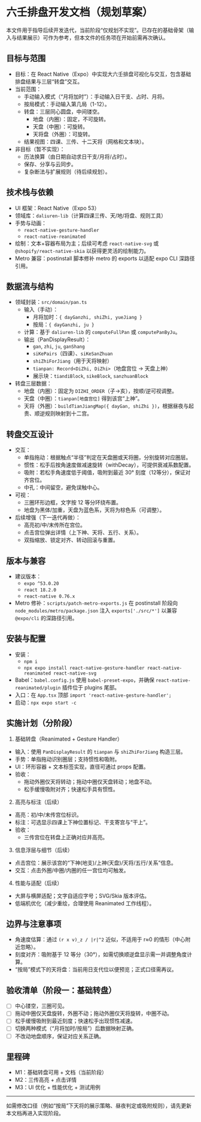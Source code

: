 # 六壬排盘开发文档（规划草案）

本文件用于指导后续开发迭代，当前阶段“仅规划不实现”。已存在的基础骨架（输入与结果展示）可作为参考，但本文件的任务项在开始前需再次确认。

## 目标与范围
- 目标：在 React Native（Expo）中实现大六壬排盘可视化与交互，包含基础排盘结果与三层“转盘”交互。
- 当前范围：
  - 手动输入模式（“月将加时”）：手动输入日干支、占时、月将。
  - 按局模式：手动输入第几局（1-12）。
  - 转盘：三层同心圆盘，中间镂空。
    - 地盘（内圈）：固定，不可旋转。
    - 天盘（中圈）：可旋转。
    - 天将盘（外圈）：可旋转。
  - 结果视图：四课、三传、十二天将（网格和文本块）。
- 非目标（暂不实现）：
  - 历法换算（由日期自动求日干支/月将/占时）。
  - 保存、分享与云同步。
  - 复杂断法与扩展规则（待后续规划）。

## 技术栈与依赖
- UI 框架：React Native（Expo 53）
- 领域库：`daliuren-lib`（计算四课三传、天/地/将盘、规则工具）
- 手势与动画：
  - `react-native-gesture-handler`
  - `react-native-reanimated`
- 绘制：文本+容器布局为主；后续可考虑 `react-native-svg` 或 `@shopify/react-native-skia` 以获得更灵活的绘制能力。
- Metro 兼容：postinstall 脚本修补 metro 的 exports 以适配 expo CLI 深路径引用。

## 数据流与结构
- 领域封装：`src/domain/pan.ts`
  - 输入（手动）：
    - 月将加时：`{ dayGanzhi, shiZhi, yueJiang }`
    - 按局：`{ dayGanzhi, ju }`
  - 计算：基于 `daliuren-lib` 的 `computeFullPan` 或 `computePanByJu`。
  - 输出（PanDisplayResult）：
    - `gan`, `zhi`, `ju`, `ganShang`
    - `siKePairs`（四课）、`siKeSanZhuan`
    - `shiZhiForJiang`（用于天将映射）
    - `tianpan: Record<DiZhi, DiZhi>`（地盘宫位 -> 天盘上神）
    - 展示块：`tiandiBlock`, `sikeBlock`, `sanzhuanBlock`
- 转盘三层数据：
  - 地盘（内圈）：固定为 `DIZHI_ORDER`（子→亥），按顺/逆可视调整。
  - 天盘（中圈）：`tianpan[地盘宫位]` 得到该宫“上神”。
  - 天将（外圈）：`buildTianJiangMap({ dayGan, shiZhi })`，根据昼夜与起贵、顺逆规则映射到十二宫。

## 转盘交互设计
- 交互：
  - 单指拖动：根据触点“半径”判定在天盘圈或天将圈，分别旋转对应圈层。
  - 惯性：松手后按角速度做减速旋转（withDecay），可提供衰减系数配置。
  - 吸附：若松手角速度低于阈值，吸附到最近 30° 刻度（12等分），保证对齐宫位。
  - 中孔：中间留空，避免误触中心。
- 可视：
  - 三圈环形边框，文字按 12 等分环绕布置。
  - 地盘为黑体/加重，天盘为蓝色系，天将为棕色系（可调整）。
- 后续增强（下一迭代再做）：
  - 高亮初/中/末传所在宫位。
  - 点击宫位弹出详情（上下神、天将、五行、关系）。
  - 双指缩放、锁定对齐、转动回滚与重置。

## 版本与兼容
- 建议版本：
  - `expo ^53.0.20`
  - `react 18.2.0`
  - `react-native 0.76.x`
- Metro 修补：`scripts/patch-metro-exports.js` 在 postinstall 阶段向 `node_modules/metro/package.json` 注入 `exports['./src/*']` 以兼容 `@expo/cli` 的深路径引用。

## 安装与配置
- 安装：
  - `npm i`
  - `npx expo install react-native-gesture-handler react-native-reanimated react-native-svg`
- Babel：`babel.config.js` 使用 `babel-preset-expo`，并确保 `react-native-reanimated/plugin` 插件位于 plugins 尾部。
- 入口：在 `App.tsx` 顶部 `import 'react-native-gesture-handler';`
- 启动：`npx expo start -c`

## 实施计划（分阶段）
1) 基础转盘（Reanimated + Gesture Handler）
- 输入：使用 `PanDisplayResult` 的 `tianpan` 与 `shiZhiForJiang` 构造三层。
- 手势：单指拖动识别圈层；支持惯性和吸附。
- UI：环形容器 + 文本标签实现，直径可通过 props 配置。
- 验收：
  - 拖动外圈仅天将转动；拖动中圈仅天盘转动；地盘不动。
  - 松手缓慢吸附对齐；快速松手具有惯性。

2) 高亮与标注（后续）
- 高亮：初/中/末传宫位标识。
- 标注：可选显示四课上下神位置标记、干支寄宫与“干上”。
- 验收：
  - 三传宫位在转盘上正确对应并高亮。

3) 信息浮层与细节（后续）
- 点击宫位：展示该宫的“下神(地支)/上神(天盘)/天将/五行/关系”信息。
- 交互：点击外圈/中圈/内圈的任一宫位均可触发。

4) 性能与适配（后续）
- 大屏与横屏适配；文字自适应字号；SVG/Skia 版本评估。
- 低端机优化（减少重绘，合理使用 Reanimated 工作线程）。

## 边界与注意事项
- 角速度估算：通过 `(r x v)_z / |r|^2` 近似，不适用于 r≈0 的情形（中心附近忽略）。
- 刻度对齐：吸附基于 12 等分（30°），如需切换顺逆盘显示需一并调整角度计算。
- “按局”模式下的天将盘：当前用日支代位以便预览；正式口径需再议。

## 验收清单（阶段一：基础转盘）
- [ ] 中心镂空，三圈可见。
- [ ] 拖动中圈仅天盘旋转，外圈不动；拖动外圈仅天将旋转，中圈不动。
- [ ] 松手缓慢吸附到最近刻度；快速松手出现惯性减速。
- [ ] 切换两种模式（“月将加时/按局”）后数据映射正确。
- [ ] 不改动地盘顺序，保证对应关系正确。

## 里程碑
- M1：基础转盘可用 + 文档（当前阶段）
- M2：三传高亮 + 点击详情
- M3：UI 优化 + 性能优化 + 测试用例

---
如需修改口径（例如“按局”下天将的展示策略、昼夜判定或吸附规则），请先更新本文档再进入实现阶段。
